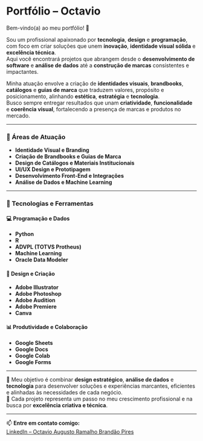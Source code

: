 # Portfólio – Octavio

Bem-vindo(a) ao meu portfólio! 👋  

Sou um profissional apaixonado por **tecnologia**, **design** e **programação**, com foco em criar soluções que unem **inovação**, **identidade visual sólida** e **excelência técnica**.  
Aqui você encontrará projetos que abrangem desde o **desenvolvimento de software** e **análise de dados** até a **construção de marcas** consistentes e impactantes.

Minha atuação envolve a criação de **identidades visuais**, **brandbooks**, **catálogos** e **guias de marca** que traduzem valores, propósito e posicionamento, alinhando **estética**, **estratégia** e **tecnologia**.  
Busco sempre entregar resultados que unam **criatividade**, **funcionalidade** e **coerência visual**, fortalecendo a presença de marcas e produtos no mercado.

---

### 🧩 Áreas de Atuação
- **Identidade Visual e Branding**  
- **Criação de Brandbooks e Guias de Marca**  
- **Design de Catálogos e Materiais Institucionais**  
- **UI/UX Design e Prototipagem**  
- **Desenvolvimento Front-End e Integrações**  
- **Análise de Dados e Machine Learning**

---

### 🧠 Tecnologias e Ferramentas
#### 💻 Programação e Dados
- **Python**  
- **R**  
- **ADVPL (TOTVS Protheus)**  
- **Machine Learning**  
- **Oracle Data Modeler**

#### 🎨 Design e Criação
- **Adobe Illustrator**  
- **Adobe Photoshop**  
- **Adobe Audition**  
- **Adobe Premiere**  
- **Canva**

#### 📊 Produtividade e Colaboração
- **Google Sheets**  
- **Google Docs**  
- **Google Colab**  
- **Google Forms**

---

🎯 Meu objetivo é combinar **design estratégico**, **análise de dados** e **tecnologia** para desenvolver soluções e experiências marcantes, eficientes e alinhadas às necessidades de cada negócio.  
🚀 Cada projeto representa um passo no meu crescimento profissional e na busca por **excelência criativa e técnica**.

---

📫 **Entre em contato comigo:**  
[LinkedIn – Octavio Augusto Ramalho Brandão Pires](https://www.linkedin.com/in/octavio-augusto-ramalho-brand%C3%A3o-pires-0229b622b?utm_source=share&utm_campaign=share_via&utm_content=profile&utm_medium=android_app)
